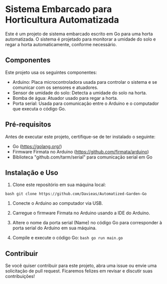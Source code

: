 # Sistema Embarcado para Horticultura Automatizada

Este é um projeto de sistema embarcado escrito em Go para uma horta automatizada. O sistema é projetado para monitorar a umidade do solo e regar a horta automaticamente, conforme necessário.

## Componentes

Este projeto usa os seguintes componentes:

- Arduino: Placa microcontroladora usada para controlar o sistema e se comunicar com os sensores e atuadores.
- Sensor de umidade do solo: Detecta a umidade do solo na horta.
- Bomba de água: Atuador usado para regar a horta.
- Porta serial: Usada para comunicação entre o Arduino e o computador que executa o código Go.

## Pré-requisitos

Antes de executar este projeto, certifique-se de ter instalado o seguinte:

- Go (https://golang.org/)
- Firmware Firmata no Arduino (https://github.com/firmata/arduino)
- Biblioteca "github.com/tarm/serial" para comunicação serial em Go

## Instalação e Uso

1. Clone este repositório em sua máquina local:

  ```bash git clone https://github.com/Davieas/Automatized-Garden-Go ```

1. Conecte o Arduino ao computador via USB.

2. Carregue o firmware Firmata no Arduino usando a IDE do Arduino.

3. Altere o nome da porta serial (Name) no código Go para corresponder à porta serial do Arduino em sua máquina.

4. Compile e execute o código Go:
  ```bash go run main.go ```

## Contribuir
Se você quiser contribuir para este projeto, abra uma issue ou envie uma solicitação de pull request. Ficaremos felizes em revisar e discutir suas contribuições!
